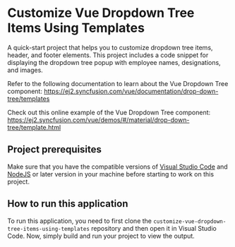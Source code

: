 # Customize Vue Dropdown Tree Items Using Templates

A quick-start project that helps you to customize dropdown tree items, header, and footer elements. This project includes a code snippet for displaying the dropdown tree popup with employee names, designations, and images.
 
Refer to the following documentation to learn about the Vue Dropdown Tree component: 
https://ej2.syncfusion.com/vue/documentation/drop-down-tree/templates

Check out this online example of the Vue Dropdown Tree component:
https://ej2.syncfusion.com/vue/demos/#/material/drop-down-tree/template.html

## Project prerequisites
Make sure that you have the compatible versions of [Visual Studio Code](https://code.visualstudio.com/download ) and [NodeJS](https://nodejs.org/en/download) or later version in your machine before starting to work on this project.

## How to run this application
To run this application, you need to first clone the `customize-vue-dropdown-tree-items-using-templates` repository and then open it in Visual Studio Code. Now, simply build and run your project to view the output.
